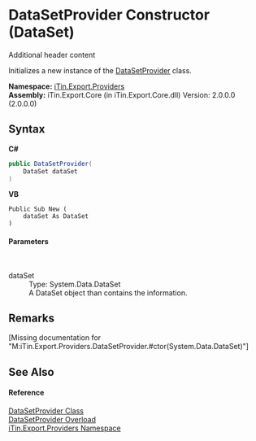 # DataSetProvider Constructor (DataSet)
Additional header content 

Initializes a new instance of the <a href="T_iTin_Export_Providers_DataSetProvider">DataSetProvider</a> class.

**Namespace:**&nbsp;<a href="N_iTin_Export_Providers">iTin.Export.Providers</a><br />**Assembly:**&nbsp;iTin.Export.Core (in iTin.Export.Core.dll) Version: 2.0.0.0 (2.0.0.0)

## Syntax

**C#**<br />
``` C#
public DataSetProvider(
	DataSet dataSet
)
```

**VB**<br />
``` VB
Public Sub New ( 
	dataSet As DataSet
)
```


#### Parameters
&nbsp;<dl><dt>dataSet</dt><dd>Type: System.Data.DataSet<br />A DataSet object than contains the information.</dd></dl>

## Remarks
\[Missing <remarks> documentation for "M:iTin.Export.Providers.DataSetProvider.#ctor(System.Data.DataSet)"\]

## See Also


#### Reference
<a href="T_iTin_Export_Providers_DataSetProvider">DataSetProvider Class</a><br /><a href="Overload_iTin_Export_Providers_DataSetProvider__ctor">DataSetProvider Overload</a><br /><a href="N_iTin_Export_Providers">iTin.Export.Providers Namespace</a><br />